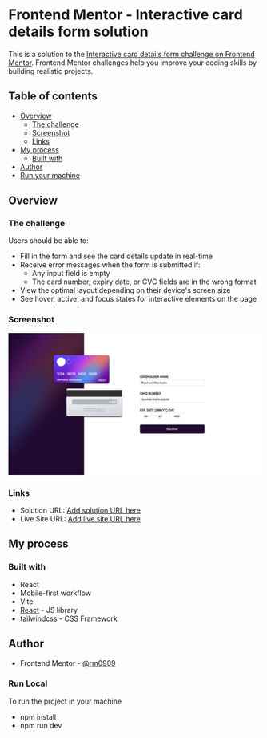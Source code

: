 # Frontend Mentor - Interactive card details form solution

This is a solution to the [Interactive card details form challenge on Frontend Mentor](https://www.frontendmentor.io/challenges/interactive-card-details-form-XpS8cKZDWw). Frontend Mentor challenges help you improve your coding skills by building realistic projects.

## Table of contents

- [Overview](#overview)
  - [The challenge](#the-challenge)
  - [Screenshot](#screenshot)
  - [Links](#links)
- [My process](#my-process)
  - [Built with](#built-with)
- [Author](#author)
- [Run your machine](#run-local)

## Overview

### The challenge

Users should be able to:

- Fill in the form and see the card details update in real-time
- Receive error messages when the form is submitted if:
  - Any input field is empty
  - The card number, expiry date, or CVC fields are in the wrong format
- View the optimal layout depending on their device's screen size
- See hover, active, and focus states for interactive elements on the page

### Screenshot

![](./screenshot.png)

### Links

- Solution URL: [Add solution URL here](https://www.frontendmentor.io/solutions/interactive-card-details-with-tailwindcss-and-react-MqQ8iCFotg)
- Live Site URL: [Add live site URL here](https://interactive-card-rm0909.netlify.app)

## My process

### Built with

- React
- Mobile-first workflow
- Vite
- [React](https://reactjs.org/) - JS library
- [tailwindcss](https://tailwindcss.com/) - CSS Framework

## Author

- Frontend Mentor - [@rm0909](https://www.frontendmentor.io/profile/rm0909)

### Run Local

To run the project in your machine

- npm install
- npm run dev
